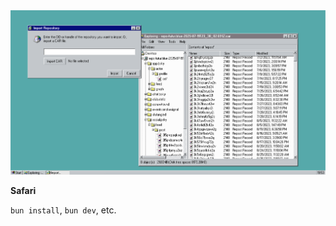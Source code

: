 <img src="https://github.com/futurGH/safari/blob/main/public/meta.png?raw=true" />

**Safari**

`bun install`, `bun dev`, etc.
